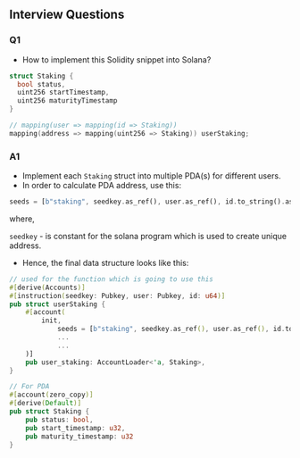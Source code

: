## Interview Questions

### Q1

- How to implement this Solidity snippet into Solana?

```c
struct Staking {
  bool status,
  uint256 startTimestamp,
  uint256 maturityTimestamp
}

// mapping(user => mapping(id => Staking))
mapping(address => mapping(uint256 => Staking)) userStaking;
```

### A1

- Implement each `Staking` struct into multiple PDA(s) for different users.
- In order to calculate PDA address, use this:

```rs
seeds = [b"staking", seedkey.as_ref(), user.as_ref(), id.to_string().as_bytes()],
```

where,

`seedkey` - is constant for the solana program which is used to create unique address.

- Hence, the final data structure looks like this:

```rs
// used for the function which is going to use this
#[derive(Accounts)]
#[instruction(seedkey: Pubkey, user: Pubkey, id: u64)]
pub struct userStaking {
	#[account(
	    init,
			seeds = [b"staking", seedkey.as_ref(), user.as_ref(), id.to_string().as_bytes()],
			...
			...
	)]
	pub user_staking: AccountLoader<'a, Staking>,
}

// For PDA
#[account(zero_copy)]
#[derive(Default)]
pub struct Staking {
	pub status: bool,
	pub start_timestamp: u32,
	pub maturity_timestamp: u32
}
```
